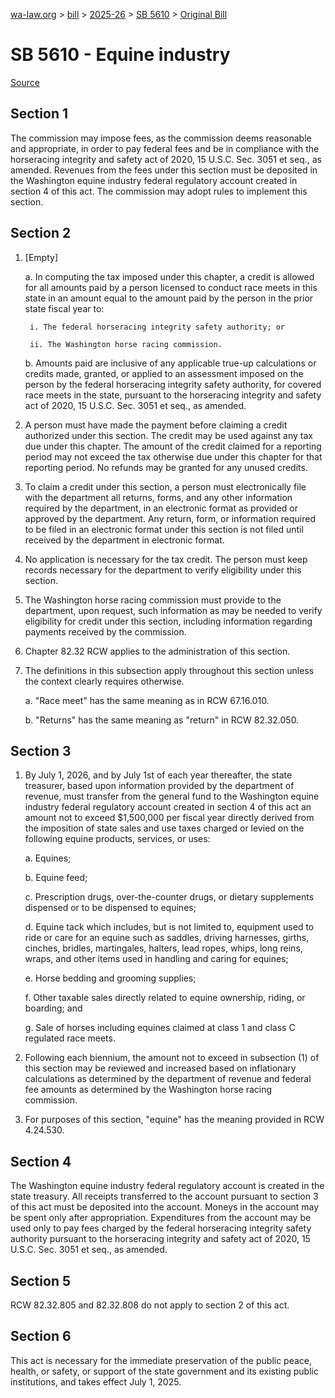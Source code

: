 [wa-law.org](/) > [bill](/bill/) > [2025-26](/bill/2025-26/) > [SB 5610](/bill/2025-26/sb/5610/) > [Original Bill](/bill/2025-26/sb/5610/1/)

# SB 5610 - Equine industry

[Source](http://lawfilesext.leg.wa.gov/biennium/2025-26/Pdf/Bills/Senate%20Bills/5610.pdf)

## Section 1
The commission may impose fees, as the commission deems reasonable and appropriate, in order to pay federal fees and be in compliance with the horseracing integrity and safety act of 2020, 15 U.S.C. Sec. 3051 et seq., as amended. Revenues from the fees under this section must be deposited in the Washington equine industry federal regulatory account created in section 4 of this act. The commission may adopt rules to implement this section.

## Section 2
1. [Empty]

    a. In computing the tax imposed under this chapter, a credit is allowed for all amounts paid by a person licensed to conduct race meets in this state in an amount equal to the amount paid by the person in the prior state fiscal year to:

        i. The federal horseracing integrity safety authority; or

        ii. The Washington horse racing commission.

    b. Amounts paid are inclusive of any applicable true-up calculations or credits made, granted, or applied to an assessment imposed on the person by the federal horseracing integrity safety authority, for covered race meets in the state, pursuant to the horseracing integrity and safety act of 2020, 15 U.S.C. Sec. 3051 et seq., as amended.

2. A person must have made the payment before claiming a credit authorized under this section. The credit may be used against any tax due under this chapter. The amount of the credit claimed for a reporting period may not exceed the tax otherwise due under this chapter for that reporting period. No refunds may be granted for any unused credits.

3. To claim a credit under this section, a person must electronically file with the department all returns, forms, and any other information required by the department, in an electronic format as provided or approved by the department. Any return, form, or information required to be filed in an electronic format under this section is not filed until received by the department in electronic format.

4. No application is necessary for the tax credit. The person must keep records necessary for the department to verify eligibility under this section.

5. The Washington horse racing commission must provide to the department, upon request, such information as may be needed to verify eligibility for credit under this section, including information regarding payments received by the commission.

6. Chapter 82.32 RCW applies to the administration of this section.

7. The definitions in this subsection apply throughout this section unless the context clearly requires otherwise.

    a. "Race meet" has the same meaning as in RCW 67.16.010.

    b. "Returns" has the same meaning as "return" in RCW 82.32.050.

## Section 3
1. By July 1, 2026, and by July 1st of each year thereafter, the state treasurer, based upon information provided by the department of revenue, must transfer from the general fund to the Washington equine industry federal regulatory account created in section 4 of this act an amount not to exceed $1,500,000 per fiscal year directly derived from the imposition of state sales and use taxes charged or levied on the following equine products, services, or uses:

    a. Equines;

    b. Equine feed;

    c. Prescription drugs, over-the-counter drugs, or dietary supplements dispensed or to be dispensed to equines;

    d. Equine tack which includes, but is not limited to, equipment used to ride or care for an equine such as saddles, driving harnesses, girths, cinches, bridles, martingales, halters, lead ropes, whips, long reins, wraps, and other items used in handling and caring for equines;

    e. Horse bedding and grooming supplies;

    f. Other taxable sales directly related to equine ownership, riding, or boarding; and

    g. Sale of horses including equines claimed at class 1 and class C regulated race meets.

2. Following each biennium, the amount not to exceed in subsection (1) of this section may be reviewed and increased based on inflationary calculations as determined by the department of revenue and federal fee amounts as determined by the Washington horse racing commission.

3. For purposes of this section, "equine" has the meaning provided in RCW 4.24.530.

## Section 4
The Washington equine industry federal regulatory account is created in the state treasury. All receipts transferred to the account pursuant to section 3 of this act must be deposited into the account. Moneys in the account may be spent only after appropriation. Expenditures from the account may be used only to pay fees charged by the federal horseracing integrity safety authority pursuant to the horseracing integrity and safety act of 2020, 15 U.S.C. Sec. 3051 et seq., as amended.

## Section 5
RCW 82.32.805 and 82.32.808 do not apply to section 2 of this act.

## Section 6
This act is necessary for the immediate preservation of the public peace, health, or safety, or support of the state government and its existing public institutions, and takes effect July 1, 2025.
